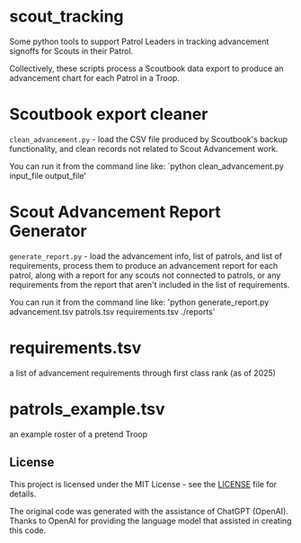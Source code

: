 # scout_tracking
Some python tools to support Patrol Leaders in tracking advancement signoffs for Scouts in their Patrol.

Collectively, these scripts process a Scoutbook data export to produce an advancement chart for each Patrol in a Troop.

# Scoutbook export cleaner
`clean_advancement.py` - load the CSV file produced by Scoutbook's backup functionality, and clean records not related to Scout Advancement work.

You can run it from the command line like: 
`python clean_advancement.py input_file output_file'

# Scout Advancement Report Generator
`generate_report.py` - load the advancement info, list of patrols, and list of requirements, process them to produce an advancement report for each patrol, along with a report for any scouts not connected to patrols, or any requirements from the report that aren't included in the list of requirements.

You can run it from the command line like:
'python generate_report.py advancement.tsv patrols.tsv requirements.tsv ./reports'

# requirements.tsv
a list of advancement requirements through first class rank (as of 2025)

# patrols_example.tsv
an example roster of a pretend Troop

## License

This project is licensed under the MIT License - see the [LICENSE](LICENSE) file for details.

The original code was generated with the assistance of ChatGPT (OpenAI). Thanks to OpenAI for providing the language model that assisted in creating this code.

